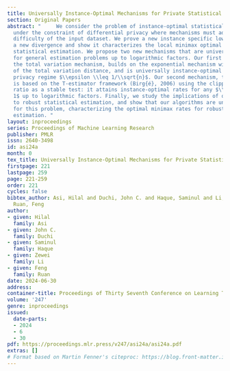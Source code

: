 ```yaml
---
title: Universally Instance-Optimal Mechanisms for Private Statistical Estimation
section: Original Papers
abstract: "     We consider the problem of instance-optimal statistical estimation
  under the constraint of differential privacy where mechanisms must adapt to the
  difficulty of the input dataset. We prove a new instance specific lower bound using
  a new divergence and show it characterizes the local minimax optimal rates for private
  statistical estimation. We propose two new mechanisms that are universally instance-optimal
  for general estimation problems up to logarithmic factors. Our first mechanism,
  the total variation mechanism, builds on the exponential mechanism with stable approximations
  of the total variation distance, and is universally instance-optimal in the high
  privacy regime $\\epsilon \\leq 1/\\sqrt{n}$. Our second mechanism, the T-mechanism,
  is based on the T-estimator framework (Birg{é}, 2006) using the clipped log likelihood
  ratio as a stable test: it attains instance-optimal rates for any $\\epsilon \\leq
  1$ up to logarithmic factors. Finally, we study the implications of our results
  to robust statistical estimation, and show that our algorithms are universally optimal
  for this problem, characterizing the optimal minimax rates for robust statistical
  estimation. "
layout: inproceedings
series: Proceedings of Machine Learning Research
publisher: PMLR
issn: 2640-3498
id: asi24a
month: 0
tex_title: Universally Instance-Optimal Mechanisms for Private Statistical Estimation
firstpage: 221
lastpage: 259
page: 221-259
order: 221
cycles: false
bibtex_author: Asi, Hilal and Duchi, John C. and Haque, Saminul and Li, Zewei and
  Ruan, Feng
author:
- given: Hilal
  family: Asi
- given: John C.
  family: Duchi
- given: Saminul
  family: Haque
- given: Zewei
  family: Li
- given: Feng
  family: Ruan
date: 2024-06-30
address:
container-title: Proceedings of Thirty Seventh Conference on Learning Theory
volume: '247'
genre: inproceedings
issued:
  date-parts:
  - 2024
  - 6
  - 30
pdf: https://proceedings.mlr.press/v247/asi24a/asi24a.pdf
extras: []
# Format based on Martin Fenner's citeproc: https://blog.front-matter.io/posts/citeproc-yaml-for-bibliographies/
---
```

